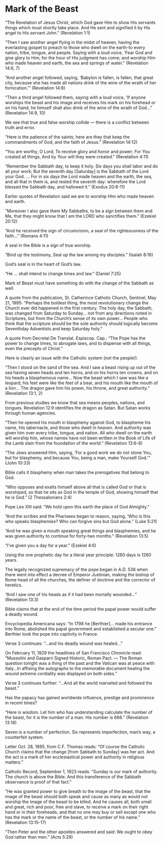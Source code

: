Mark of the Beast
=================

“The Revelation of Jesus Christ, which God gave Him to show His servants things which must shortly take place. And He sent and signified it by His angel to His servant John.” (Revelation 1:1)

“Then I saw another angel flying in the midst of heaven, having the everlasting gospel to preach to those who dwell on the earth-to every nation, tribe, tongue, and people. Saying with a loud voice, ‘Fear God and give glory to Him; for the hour of His judgment has come; and worship Him who made heaven and earth, the sea and springs of water.” (Revelation 14:6, 7)

“And another angel followed, saying, ‘Babylon is fallen, is fallen, that great city, because she has made all nations drink of the wine of the wrath of her fornication.’” (Revelation 14:8)

“Then a third angel followed them, saying with a loud voice, ‘If anyone worships the beast and his image and receives his mark on his forehead or on his hand, he himself shall also drink of the wine of the wrath of God...” (Revelation 14:9, 10)

We see that true and false worship collide — there is a conflict between truth and error.

“Here is the patience of the saints; here are they that keep the commandments of God, and the faith of Jesus.” (Revelation 14:12)

“You are worthy, O Lord, To receive glory and honor and power; For You created all things, And by Your will they were created.” (Revelation 4:11)

“Remember the Sabbath day, to keep it holy. Six days you shall labor and do all your work; But the seventh day [Saturday] is the Sabbath of the Lord your God. ... For in six days the Lord made heaven and the earth, the sea, and all that in them is, and rested the seventh day: wherefore the Lord blessed the Sabbath day, and hallowed it.” (Exodus 20:8-11)

Earlier quotes of Revelation said we are to worship HIm who made heaven and earth.

“Moreover I also gave them My Sabbaths, to be a sign between them and Me, that they might know that I am the LORD who sanctifies them.” (Ezekiel 20:12)

“And he received the sign of circumcision, a seal of the righteousness of the faith...” (Romans 4:11)

A seal in the Bible is a sign of true worship.

“Bind up the testimony, Seal up the law among my disciples.” (Isaiah 8:16)

God’s seal is in the heart of God’s law.

“He ... shall intend to change times and law.” (Daniel 7:25)

Mark of Beast must have something do with the change of the Sabbath as well.

A quote from the publication, St. Catherince Catholic Church, Sentinel, May 21, 1995: “Perhaps the boldest thing, the most revolutionary change the Church ever did happened in the first century. The holy day, the Sabbath, was changed from Saturday to Sunday... not from any directions noted in Scriptures, but from the Church’s sense of its own power... People who think that the scripture should be the sole authority should logically become Seventhday Adventists and keep Saturday holy.”

A quote from Decretal De Translat. Espiscop. Cap.: “The Pope has the power to change times, to abrogate laws, and to dispense with all things, even the precepts of Christ.”

Here is clearly an issue with the Catholic system (not the people!).

“Then I stood on the sand of the sea. And I saw a beast rising up out of the sea having seven heads and ten horns, and on his horns ten crowns, and on his heads a blasphemous name... Now the beast which I saw was like a leopard, his feet were like the feet of a bear, and his mouth like the mouth of a lion... The dragon gave him his power, his throne, and great authority.” (Revelation 13:1, 2)

From previous studies we know that sea means peoples, nations, and tongues. Revelation 12:9 identifies the dragon as Satan. But Satan works through human agencies.

“Then he opened his mouth in blasphemy against God, to blaspheme his name, His tabernacle, and those who dwell in heaven. And authority was given him over every tribe, tongue, and nation. All who dwell on the earth will worship him, whose names have not been written in the Book of Life of the Lamb slain from the foundation of the world.” (Revelation 13:6-8)

“The Jews answered Him, saying, ‘For a good work we do not stone You, but for blasphemy, and because You, being a man, make Yourself God.’” (John 10:33)

Bible calls it blasphemy when man takes the prerogatives that belong to God.

“Who opposes and exalts himself above all that is called God or that is worshiped, so that he sits as God in the temple of God, showing himself that he is God.” (2 Thessalonians 2:4)

Pope Leo XIII said: “We hold upon this earth the place of God Almighty.”

“And the scribes and the Pharisees began to reason, saying, ‘Who is this who speaks blasphemies? Who can forgive sins but God alone.” (Luke 5:21)

“And he was given a mouth speaking great things and blasphemies, and he was given authority to continue for forty-two months.” (Revelation 13:5)

“I’ve given you a day for a year.” (Ezekiel 4:6)

Using the one prophetic day for a literal year principle: 1260 days is 1260 years.

The legally recognized supremacy of the pope began in A.D. 538 when there went into effect a decree of Emperor Justinian, making the bishop of Rome head of all the churches, the definer of doctrine and the corrector of heretics.

“And I saw one of his heads as if it had been mortally wounded...” (Revelation 13:3)

Bible claims that at the end of the time period the papal power would suffer a deadly wound.

Encyclopedia Americana says: “In 1798 he [Berthier]... made his entrance into Rome, abolished the papal government and established a secular one.” Berthier took the pope into captivity in France.

Verse 3 continues: “...and his deadly wound was healed...”

On February 11, 1929 the headlines of San Francisco Chronicle read:
“Mussolini and Gasparri Signed Historic, Roman Pact. — The Roman question tonight was a thing of the past and the Vatican was at peace with Italy...In affixing the autographs to the memorable document healing the wound extreme cordiality was displayed on both sides.”

Verse 3 continues further: “...And all the world marveled and followed the beast.”

Has the papacy has gained worldwide influence, prestige and prominence in recent times?

“Here is wisdom. Let him who has understanding calculate the number of the beast, for it is the number of a man: His number is 666.” (Revelation 13:18)

Seven is a number of perfection. Six represents imperfection, man’s way, a counterfeit system.

Letter Oct. 28, 1895, from C.F. Thomas reads: “Of course the Catholic Church claims that the change [from Sabbath to Sunday] was her act. And the act is a mark of her ecclesiastical power and authority in religious matters.”

Catholic Record, September 1, 1923 reads: “Sunday is our mark of authority. The church is above the Bible. And this transference of the Sabbath observance is proof of that fact.”

“He was granted power to give breath to the image of the beast, that the image of the beast should both speak and cause as many as would not worship the image of the beast to be killed. And he causes all, both small and great, rich and poor, free and slave, to receive a mark on their right hand or in their foreheads, and that no one may buy or sell except one who has the mark or the name of the beast, or the number of his name.” (Revelation 13:15-17)

“Then Peter and the other apostles answered and said: We ought to obey God rather than men.” (Acts 5:29)


<!--
References:
23-W The Mark of the Beast-AF.pdf
-->
